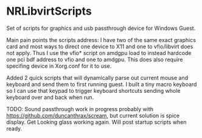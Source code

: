 # NRLibvirtScripts
Set of scripts for graphics and usb passthrough device for Windows Guest.

Main pain points the scripts address:
I have two of the same exact graphics card and most ways to direct one device to X11 and one to vfio/libvirt does not apply. Thus I use the vfio* script on amdgpu load to instead hardcode one pci bdf address to vfio and one to amdgpu. This does also require specifing device in Xorg.conf for it to use.

Added 2 quick scripts that will dynamically parse out current mouse and keyboard and send them to first running guest. I built a tiny macro keyboard so I can use that keypad to trigger keyboard shortcuts sending whole keyboard over and back when run.

TODO:
Sound passthrough work in progress probably with https://github.com/duncanthrax/scream, but current solution is spice display.
Get Looking glass working again. Will post startup scripts when ready.
